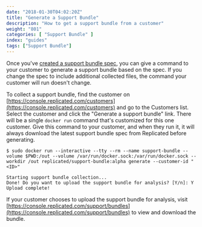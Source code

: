 ```yaml
---
date: "2018-01-30T04:02:20Z"
title: "Generate a Support Bundle"
description: "How to get a support bundle from a customer"
weight: "801"
categories: [ "Support Bundle" ]
index: "guides"
tags: ["Support Bundle"]
---
```


Once you've [created a support bundle spec](./spec), you can give a command to your customer to generate a support bundle based on the spec. If you change the spec to include additional collected files, the command your customer will run doesn't change.

To collect a support bundle, find the customer on [https://console.replicated.com/customers](https://console.replicated.com/customers) and go to the Customers list. Select the customer and click the "Generate a support bundle" link. There will be a single `docker run` command that's customized for this one customer. Give this command to your customer, and when they run it, it will always download the latest support bundle spec from Replicated before generating.

```shell
$ sudo docker run --interactive --tty --rm --name support-bundle --volume $PWD:/out --volume /var/run/docker.sock:/var/run/docker.sock --workdir /out replicated/support-bundle:alpha generate --customer-id "<ID>"

Starting support bundle collection...
Done! Do you want to upload the support bundle for analysis? [Y/n]: Y
Upload complete!
```

If your customer chooses to upload the support bundle for analysis, visit [https://console.replicated.com/support/bundles](https://console.replicated.com/support/bundles) to view and download the bundle.